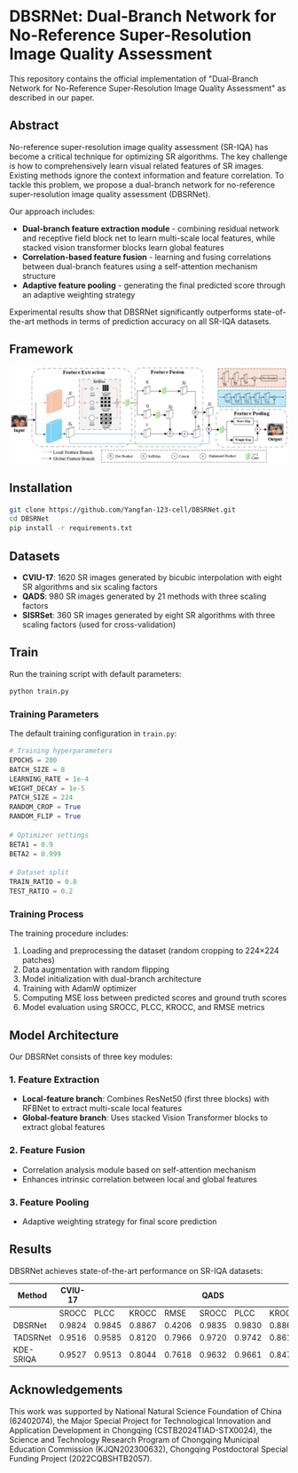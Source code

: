 # DBSRNet: Dual-Branch Network for No-Reference Super-Resolution Image Quality Assessment


This repository contains the official implementation of "Dual-Branch Network for No-Reference Super-Resolution Image Quality Assessment" as described in our paper.

## Abstract

No-reference super-resolution image quality assessment (SR-IQA) has become a critical technique for optimizing SR algorithms. The key challenge is how to comprehensively learn visual related features of SR images. Existing methods ignore the context information and feature correlation. To tackle this problem, we propose a dual-branch network for no-reference super-resolution image quality assessment (DBSRNet).

Our approach includes:
- **Dual-branch feature extraction module** - combining residual network and receptive field block net to learn multi-scale local features, while stacked vision transformer blocks learn global features
- **Correlation-based feature fusion** - learning and fusing correlations between dual-branch features using a self-attention mechanism structure
- **Adaptive feature pooling** - generating the final predicted score through an adaptive weighting strategy

Experimental results show that DBSRNet significantly outperforms state-of-the-art methods in terms of prediction accuracy on all SR-IQA datasets.

## Framework
![DBSRNet Framework](DBSRNet/framwork.png)

## Installation

```bash
git clone https://github.com/Yangfan-123-cell/DBSRNet.git
cd DBSRNet
pip install -r requirements.txt
```

## Datasets

- **CVIU-17**: 1620 SR images generated by bicubic interpolation with eight SR algorithms and six scaling factors
- **QADS**: 980 SR images generated by 21 methods with three scaling factors
- **SISRSet**: 360 SR images generated by eight SR algorithms with three scaling factors (used for cross-validation)

## Train

Run the training script with default parameters:

```bash
python train.py
```

### Training Parameters

The default training configuration in `train.py`:

```python
# Training hyperparameters
EPOCHS = 200
BATCH_SIZE = 8
LEARNING_RATE = 1e-4
WEIGHT_DECAY = 1e-5
PATCH_SIZE = 224
RANDOM_CROP = True
RANDOM_FLIP = True

# Optimizer settings
BETA1 = 0.9
BETA2 = 0.999

# Dataset split
TRAIN_RATIO = 0.8
TEST_RATIO = 0.2
```

### Training Process

The training procedure includes:
1. Loading and preprocessing the dataset (random cropping to 224×224 patches)
2. Data augmentation with random flipping
3. Model initialization with dual-branch architecture
4. Training with AdamW optimizer
5. Computing MSE loss between predicted scores and ground truth scores
6. Model evaluation using SROCC, PLCC, KROCC, and RMSE metrics

## Model Architecture

Our DBSRNet consists of three key modules:

### 1. Feature Extraction
- **Local-feature branch**: Combines ResNet50 (first three blocks) with RFBNet to extract multi-scale local features
- **Global-feature branch**: Uses stacked Vision Transformer blocks to extract global features

### 2. Feature Fusion
- Correlation analysis module based on self-attention mechanism
- Enhances intrinsic correlation between local and global features

### 3. Feature Pooling
- Adaptive weighting strategy for final score prediction

## Results

DBSRNet achieves state-of-the-art performance on SR-IQA datasets:

| Method    | CVIU-17 |       |       |       | QADS   |       |       |       |
|-----------|---------|-------|-------|-------|--------|-------|-------|-------|
|           | SROCC   | PLCC  | KROCC | RMSE  | SROCC  | PLCC  | KROCC | RMSE  |
| DBSRNet   | 0.9824  | 0.9845| 0.8867| 0.4206| 0.9835 | 0.9830| 0.8866| 0.4961|
| TADSRNet  | 0.9516  | 0.9585| 0.8120| 0.7966| 0.9720 | 0.9742| 0.8616| 0.6718|
| KDE-SRIQA | 0.9527  | 0.9513| 0.8044| 0.7618| 0.9632 | 0.9661| 0.8472| 0.6249|



## Acknowledgements

This work was supported by National Natural Science Foundation of China (62402074), the Major Special Project for Technological Innovation and Application Development in Chongqing (CSTB2024TIAD-STX0024), the Science and Technology Research Program of Chongqing Municipal Education Commission (KJQN202300632), Chongqing Postdoctoral Special Funding Project (2022CQBSHTB2057).
